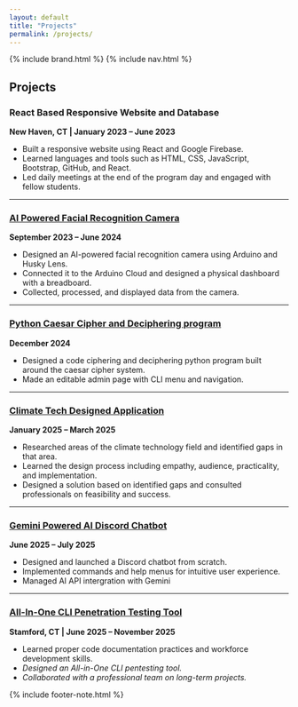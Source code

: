 ```yaml
---
layout: default
title: "Projects"
permalink: /projects/
---
```


{% include brand.html %}
{% include nav.html %}

## Projects

### React Based Responsive Website and Database
**New Haven, CT | January 2023 – June 2023**
- Built a responsive website using React and Google Firebase.
- Learned languages and tools such as HTML, CSS, JavaScript, Bootstrap, GitHub, and React.
- Led daily meetings at the end of the program day and engaged with fellow students.

---

### [AI Powered Facial Recognition Camera](https://github.com/romanrocks4/ArduinoFirebase)
**September 2023 – June 2024**
- Designed an AI-powered facial recognition camera using Arduino and Husky Lens.
- Connected it to the Arduino Cloud and designed a physical dashboard with a breadboard.
- Collected, processed, and displayed data from the camera.

---

### [Python Caesar Cipher and Deciphering program](https://github.com/romanrocks4/Code-cyphering-machine)
**December 2024**
- Designed a code ciphering and deciphering python program built around the caesar cipher system.
- Made an editable admin page with CLI menu and navigation.

---

### [Climate Tech Designed Application](https://github.com/romanrocks4/Climatetech)
**January 2025 – March 2025**
- Researched areas of the climate technology field and identified gaps in that area.
- Learned the design process including empathy, audience, practicality, and implementation.
- Designed a solution based on identified gaps and consulted professionals on feasibility and success.

---

### [Gemini Powered AI Discord Chatbot](https://github.com/romanrocks4/dae_6_month/tree/main/python_2)
**June 2025 – July 2025**
- Designed and launched a Discord chatbot from scratch.
- Implemented commands and help menus for intuitive user experience.
- Managed AI API intergration with Gemini

---

### [All-In-One CLI Penetration Testing Tool](https://github.com/romanrocks4/dae_6_month/tree/main/CLI_tool)
**Stamford, CT | June 2025 – November 2025**
- Learned proper code documentation practices and workforce development skills.
- *Designed an All-in-One CLI pentesting tool.*
- *Collaborated with a professional team on long-term projects.*


{% include footer-note.html %}